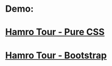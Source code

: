 # Demo:
# [Hamro Tour - Pure CSS](https://hamrotour.netlify.app/)
# [Hamro Tour - Bootstrap](https://hamrotour-bootstrap.netlify.app/)
